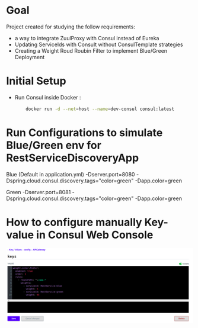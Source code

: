 # Goal
Project created for studying the follow requirements:
 - a way to integrate ZuulProxy with Consul instead of Eureka
 - Updating ServiceIds with Consult without ConsulTemplate strategies
 - Creating a Weight Roud Roubin Filter to implement Blue/Green Deployment

# Initial Setup

  - Run Consul inside Docker :
    ```sh
        docker run -d --net=host --name=dev-consul consul:latest
    ```

# Run Configurations to simulate Blue/Green env for RestServiceDiscoveryApp

 Blue (Default in application.yml)
    -Dserver.port=8080 -Dspring.cloud.consul.discovery.tags="color=green" -Dapp.color=green

 Green
    -Dserver.port=8081 -Dspring.cloud.consul.discovery.tags="color=green" -Dapp.color=green


# How to configure manually Key-value in Consul Web Console

![Consul KV Config](https://github.com/augustomarinho/springboot-zuulproxy-consul-serviceDiscovery/blob/master/amzuulproxy/docs/Consul-KV.png)
